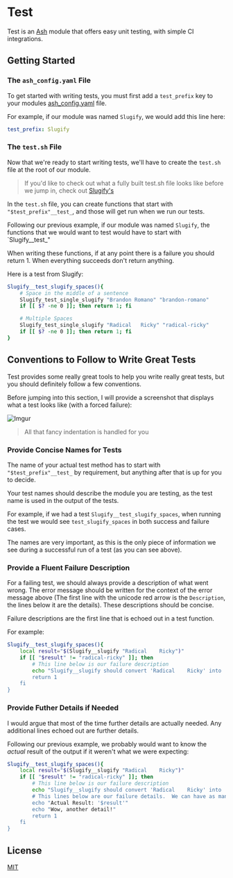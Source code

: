 # Test

Test is an [Ash](https://github.com/ash-shell/ash) module that offers easy unit testing, with simple CI integrations.

## Getting Started

### The `ash_config.yaml` File

To get started with writing tests, you must first add a `test_prefix` key to your modules [ash_config.yaml](https://github.com/ash-shell/ash#ash_configyaml) file.

For example, if our module was named `Slugify`, we would add this line here:

```yaml
test_prefix: Slugify
```

### The `test.sh` File

Now that we're ready to start writing tests, we'll have to create the `test.sh` file at the root of our module.

> If you'd like to check out what a fully built test.sh file looks like before we jump in, check out [Slugify's](https://github.com/ash-shell/slugify/blob/master/test.sh)

In the `test.sh` file, you can create functions that start with `"$test_prefix"__test_`, and those will get run when we run our tests.

Following our previous example, if our module was named `Slugify`, the functions that we would want to test would have to start with `Slugify__test_"

When writing these functions, if at any point there is a failure you should return 1.  When everything succeeds don't return anything.

Here is a test from Slugify:

```sh
Slugify__test_slugify_spaces(){
    # Space in the middle of a sentence
    Slugify_test_single_slugify "Brandon Romano" "brandon-romano"
    if [[ $? -ne 0 ]]; then return 1; fi

    # Multiple Spaces
    Slugify_test_single_slugify "Radical   Ricky" "radical-ricky"
    if [[ $? -ne 0 ]]; then return 1; fi
}
```

## Conventions to Follow to Write Great Tests

Test provides some really great tools to help you write really great tests, but you should definitely follow a few conventions.

Before jumping into this section, I will provide a screenshot that displays what a test looks like (with a forced failure):

![Imgur](http://i.imgur.com/6d5HlX8.png)

> All that fancy indentation is handled for you

### Provide Concise Names for Tests

The name of your actual test method has to start with `"$test_prefix"__test_` by requirement, but anything after that is up for you to decide.

Your test names should describe the module you are testing, as the test name is used in the output of the tests.

For example, if we had a test `Slugify__test_slugify_spaces`, when running the test we would see `test_slugify_spaces` in both success and failure cases.

The names are very important, as this is the only piece of information we see during a successful run of a test (as you can see above).

### Provide a Fluent Failure Description

For a failing test, we should always provide a description of what went wrong.  The error message should be written for the context of the error message above (The first line with the unicode red arrow is the `Description`, the lines below it are the details).  These descriptions should be concise.

Failure descriptions are the first line that is echoed out in a test function.

For example:

```bash
Slugify__test_slugify_spaces(){
    local result="$(Slugify__slugify "Radical    Ricky")"
    if [[ "$result" != "radical-ricky" ]]; then
        # This line below is our failure description
        echo "Slugify__slugify should convert 'Radical    Ricky' into 'radical-ricky'
        return 1
    fi
}
```

### Provide Futher Details if Needed

I would argue that most of the time further details are actually needed.  Any additional lines echoed out are further details.

Following our previous example, we probably would want to know the _actual_ result of the output if it weren't what we were expecting:

```bash
Slugify__test_slugify_spaces(){
    local result="$(Slugify__slugify "Radical    Ricky")"
    if [[ "$result" != "radical-ricky" ]]; then
        # This line below is our failure description
        echo "Slugify__slugify should convert 'Radical    Ricky' into 'radical-ricky'
        # This lines below are our failure details.  We can have as many (or as little) of these as we want
        echo "Actual Result: '$result'"
        echo "Wow, another detail!"
        return 1
    fi
}
```

## License

[MIT](LICENSE.md)
